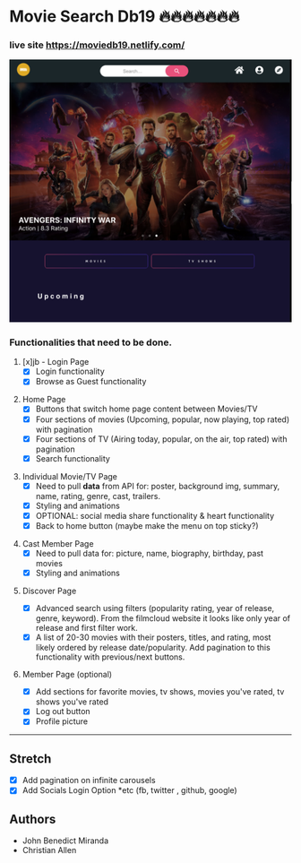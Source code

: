 # Movie Search Db19 🔥🔥🔥🔥🔥🔥🔥
### live site https://moviedb19.netlify.com/

![](assets/01.png)

### Functionalities that need to be done.

1. [x]jb - Login Page
   - [x] Login functionality
   - [x] Browse as Guest functionality

2) Home Page
   - [x] Buttons that switch home page content between Movies/TV
   - [x] Four sections of movies (Upcoming, popular, now playing, top rated) with pagination
   - [x] Four sections of TV (Airing today, popular, on the air, top rated) with pagination
   - [x] Search functionality

3. Individual Movie/TV Page
   - [x] Need to pull **data** from API for: poster, background img, summary, name, rating, genre, cast, trailers.
   - [x] Styling and animations
   - [x] OPTIONAL: social media share functionality & heart functionality
   - [x] Back to home button (maybe make the menu on top sticky?)

4) Cast Member Page
   - [x] Need to pull data for: picture, name, biography, birthday, past movies
   - [x] Styling and animations

5. Discover Page

   - [x] Advanced search using filters (popularity rating, year of release, genre, keyword). From the filmcloud website it looks like only year of release and first filter work.
   - [x] A list of 20-30 movies with their posters, titles, and rating, most likely ordered by release date/popularity. Add pagination to this functionality with previous/next buttons.

6. Member Page (optional)
   - [x] Add sections for favorite movies, tv shows, movies you've rated, tv shows you've rated
   - [x] Log out button
   - [x] Profile picture

---

## Stretch

- [x] Add pagination on infinite carousels
- [x] Add Socials Login Option \*etc (fb, twitter , github, google)

## Authors

- John Benedict Miranda
- Christian Allen
